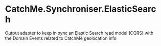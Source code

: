 # CatchMe.Synchroniser.ElasticSearch
Output adapter to keep in sync an Elastic Search read model (CQRS) with the Domain Events related to CatchMe geolocation info
